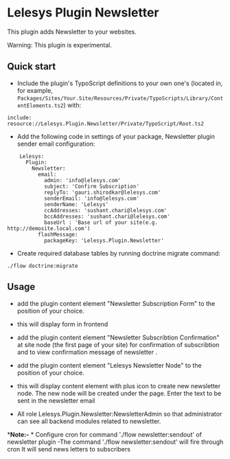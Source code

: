 Lelesys Plugin Newsletter
=========================

This plugin adds Newsletter to your websites.

Warning: This plugin is experimental.

Quick start
-----------

* Include the plugin's TypoScript definitions to your own one's (located in, for example, `Packages/Sites/Your.Site/Resources/Private/TypoScripts/Library/ContentElements.ts2`) with:

```
include: resource://Lelesys.Plugin.Newsletter/Private/TypoScript/Root.ts2
```



* Add the following code in settings of your package, Newsletter plugin sender email configuration:

```
	Lelesys:
	  Plugin:
		Newsletter:
		  email:
			admin: 'info@lelesys.com'
			subject: 'Confirm Subscription'
			replyTo: 'gauri.shirodkar@lelesys.com'
			senderEmail: 'info@lelesys.com'
			senderName: 'Lelesys'
			ccAddresses: 'sushant.chari@lelesys.com'
			bccAddresses: 'sushant.chari@lelesys.com'
			baseUrl : 'Base url of your site(e.g. http://demosite.local.com')
          flashMessage:
            packageKey: 'Lelesys.Plugin.Newsletter'
```

* Create required database tables by running doctrine migrate command:

```
./flow doctrine:migrate
```

Usage
-----
* add the plugin content element "Newsletter Subscription Form" to the position of your choice.

* this will display form in frontend

* add the plugin content element "Newsletter Subscribtion Confirmation" at site node (the first page of your site) for confirmation of subscribtion  and to view confirmation message of newsletter .

* add the plugin content element "Lelesys Newsletter Node" to the position of your choice.

* this will display content element with plus icon to create new newsletter node.
The new node will be created under the page. Enter the text to be sent in the newsletter email
* All role Lelesys.Plugin.Newsletter:NewsletterAdmin so that administrator can see all backend modules related to newsletter.

***Note:-**
	*	Configure cron for command './flow newsletter:sendout' of newsletter plugin
		-The command './flow newsletter:sendout' will fire through cron 
		 It will send news letters to subscribers